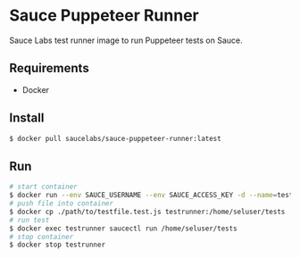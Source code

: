 Sauce Puppeteer Runner
======================

Sauce Labs test runner image to run Puppeteer tests on Sauce.

## Requirements

- Docker

## Install

```sh
$ docker pull saucelabs/sauce-puppeteer-runner:latest
```

## Run

```sh
# start container
$ docker run --env SAUCE_USERNAME --env SAUCE_ACCESS_KEY -d --name=testrunner saucelabs/sauce-puppeteer-runner:latest
# push file into container
$ docker cp ./path/to/testfile.test.js testrunner:/home/seluser/tests
# run test
$ docker exec testrunner saucectl run /home/seluser/tests
# stop container
$ docker stop testrunner
```

